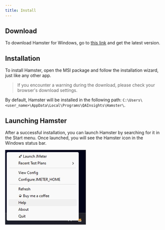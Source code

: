 ```yaml
---
title: Install
---
```


## Download

To download Hamster for Windows, go to [this link](https://github.com/QAInsights/hamster/releases) and get the latest version.

## Installation

To install Hamster, open the MSI package and follow the installation wizard, just like any other app.

> If you encounter a warning during the download, please check your browser's download settings.

By default, Hamster will be installed in the following path: `C:\Users\<user_name>\AppData\Local\Programs\QAInsights\Hamster\`.

## Launching Hamster

After a successful installation, you can launch Hamster by searching for it in the Start menu. Once launched, you will see the Hamster icon in the Windows status bar.

![Hamster Windows](../../../static/assets/windows/Hamster-Windows-Status-Bar.png)